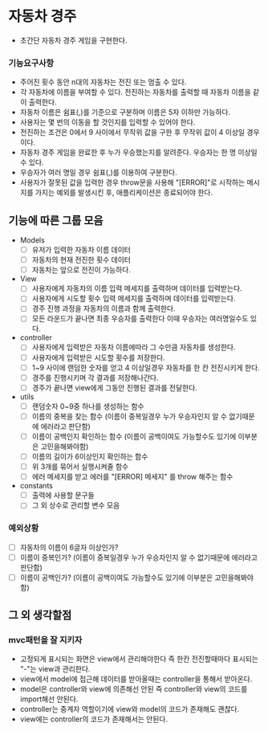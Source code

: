 # 자동차 경주
 - 초간단 자동차 경주 게임을 구현한다.

### 기능요구사항
 - 주어진 횟수 동안 n대의 자동차는 전진 또는 멈출 수 있다.
 - 각 자동차에 이름을 부여할 수 있다. 전진하는 자동차를 출력할 때 자동차 이름을 같이 출력한다.
 - 자동차 이름은 쉼표(,)를 기준으로 구분하며 이름은 5자 이하만 가능하다.
 - 사용자는 몇 번의 이동을 할 것인지를 입력할 수 있어야 한다.
 - 전진하는 조건은 0에서 9 사이에서 무작위 값을 구한 후 무작위 값이 4 이상일 경우이다.
 - 자동차 경주 게임을 완료한 후 누가 우승했는지를 알려준다. 우승자는 한 명 이상일 수 있다.
 - 우승자가 여러 명일 경우 쉼표(,)를 이용하여 구분한다.
 - 사용자가 잘못된 값을 입력한 경우 throw문을 사용해 "[ERROR]"로 시작하는 메시지를 가지는 예외를 발생시킨 후, 애플리케이션은 종료되어야 한다.

## 기능에 따른 그룹 모음
* Models 
    - [ ] 유저가 입력한 자동차 이름 데이터
    - [ ] 자동차의 현재 전진한 횟수 데이터
    - [ ] 자동차는 앞으로 전진이 가능하다.

* View
    - [ ] 사용자에게 자동차의 이름 입력 메세지를 출력하며 데이터를 입력받는다.
    - [ ] 사용자에게 시도할 횟수 입력 메세지를 출력하며 데이터를 입력받는다.
    - [ ] 경주 진행 과정을 자동차의 이름과 함께 출력한다.
    - [ ] 모든 라운드가 끝나면 최종 우승자를 출력한다 이때 우승자는 여러명일수도 있다.
* controller
    - [ ] 사용자에게 입력받은 자동차 이름에따라 그 수만큼 자동차를 생성한다.
    - [ ] 사용자에게 입력받은 시도할 횟수를 저장한다.
    - [ ] 1~9 사이에 랜덤한 숫자를 얻고 4 이상일경우 자동차를 한 칸 전진시키게 한다.
    - [ ] 경주를 진행시키며 각 결과를 저장해나간다.
    - [ ] 경주가 끝나면 view에게 그동안 진행된 결과를 전달한다.
* utils
    - [ ] 랜덤숫자 0~9중 하나를 생성하는 함수
    - [ ] 이름의 중복을 찾는 함수 (이름이 중복일경우 누가 우승자인지 알 수 없기때문에 에러라고 판단함)
    - [ ] 이름이 공백인지 확인하는 함수 (이름이 공백이여도 가능할수도 있기에 이부분은 고민을해봐야함)
    - [ ] 이름의 길이가 6이상인지 확인하는 함수
    - [ ] 위 3개를 묶어서 실행시켜줄 함수
    - [ ] 에러 메세지를 받고 에러를 "[ERROR] 메세지" 를 throw 해주는 함수 
* constants
    - [ ] 출력에 사용할 문구들
    - [ ] 그 외 상수로 관리할 변수 모음
### 예외상황
   - [ ]  자동차의 이름이 6글자 이상인가?
   - [ ] 이름이 중복인가? (이름이 중복일경우 누가 우승자인지 알 수 없기때문에 에러라고 판단함)
   - [ ] 이름이 공백인가? (이름이 공백이여도 가능할수도 있기에 이부분은 고민을해봐야함)
## 그 외 생각할점
### mvc패턴을 잘 지키자
  - 고정되게 표시되는 화면은 view에서 관리해야한다 즉 한칸 전진할때마다 표시되는 "-"는 view과 관리한다.
  - view에서 model에 접근해 데이터를 받아올때는 controller을 통해서 받아온다.
  - model은 controller와 view에 의존해선 안된 즉 controller와 view의 코드를 import해선 안된다.
  - controller는 중계자 역할이기에 view와 model의 코드가 존재해도 괜찮다.
  - view에는 controller의 코드가 존재해서는 안된다.
